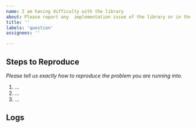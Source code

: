 ```yaml
---
name: I am having difficulty with the library
about: Please report any  implementation issue of the library or in the execution of some example on it
title: ''
labels: 'question'
assignees: ''

---
```


## Steps to Reproduce

*Please tell us exactly how to reproduce the problem you are running into.*

1. ...
2. ...
3. ...

## Logs
```
```
